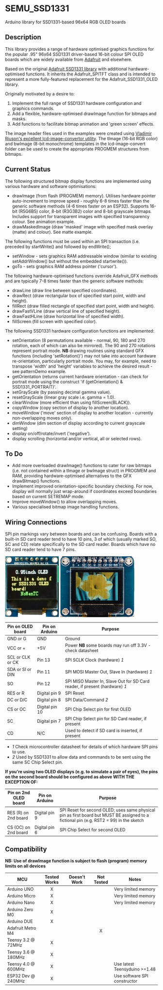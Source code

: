 # SEMU\_SSD1331

Arduino library for SSD1331-based 96x64 RGB OLED boards

## Description

This library provides a range of hardware optimised graphics functions for the popular .95" 96x64 SSD1331 driver-based 16-bit 
colour SPI OLED boards which are widely available from [Adafruit](https://www.adafruit.com/product/684) and elsewhere.  

Based on the original [Adafruit SSD1331 library](https://github.com/adafruit/Adafruit-SSD1331-OLED-Driver-Library-for-Arduino) with additional hardware-optimised functions. 
It inherits the Adafruit_SPITFT class and is intended to represent a more fully-featured replacement for the Adafruit_SSD1331_OLED library.

Originally motivated by a desire to: 
1. Implement the full range of SSD1331 hardware configuration and graphics commands.
2. Add a flexible, hardware-optimised drawImage function for bitmaps and masks.
3. Add functions to facilitate bitmap animation and 'green screen' effects.

The image header files used in the examples were created using [Vladimir Riuson's excellent lcd-image-convertor utility](https://github.com/riuson/lcd-image-converter). 
The tImage (16-bit RGB color) and bwImage (8-bit monochrome) templates in the lcd-image-convert folder can be used to create the appropriate PROGMEM structures from bitmaps.

## Current Status

The following structured bitmap display functions are implemented using various hardware and software optimisations:
* drawImage (from flash (PROGMEM) memory). Utilises hardware pointer auto-increment to improve speed - roughly 6-8 times faster than the generic software methods (4-6 times faster on an ESP32).
Supports 16-bit (R5G6B5) color, 8-bit (R3G3B2) color and 8-bit grayscale bitmaps. Includes support for transparent images with specified transparency colour.  See animation example.
* drawMaskedImage (draw 'masked' image with specified mask overlay (matte) and colour). See matte example.

The following functions must be used within an SPI transaction (i.e. preceded by startWrite() and followed by endWrite();
* setWindow - sets graphics RAM addressable window (similar to existing setAddrWindow() but without the embedded startwrite()).
* goTo - sets graphics RAM address pointer ('cursor').

The following hardware-optimised functions override Adafruit_GFX methods and are typically 7-8 times faster than the generic software methods:
* drawLine (draw line between specified coordinates).
* drawRect (draw rectangular box of specified start point, width and height).
* fillRect (draw filled rectangle of specified start point, width and height).
* drawFastVLine (draw vertical line of specified height).
* drawFastHLine (draw horizontal line of specified width).
* fillScreen (fill screen with specified color).

The following SSD1331 hardware configuration functions are implemented:
* setOrientation (8 permutations available - normal, 90, 180 and 270 rotation, each of which can also be mirrored). The 90 and 270 rotations represent portrait mode.
**NB** drawing routines using standard GFX functions (including 'setRotation()') may not take into account hardware re-orientation, particularly portrait mode. 
You may, for example, need to transpose 'width' and 'height' variables to achieve the desired result - see patternDemo example.
* getOrientation (returns current hardware orientation - can check for portrait mode using the construct 'if (getOrientation() & SSD1331_PORTRAIT)'.
* setGrayScale (by passing decimal gamma value).
* resetGrayScale (linear gray scale i.e. gamma = 1.0).
* clearWindow (more efficient than using fillScreen(BLACK)).
* copyWindow (copy section of display to another location).
* moveWindow ('move' section of display to another location - currently non-overlapping moves only).
* dimWindow (dim section of display according to current grayscale setting)
* display on/off/rotate/invert ('negative').
* display scrolling (horizontal and/or vertical, all or selected rows).

## To Do

* Add more overloaded drawImage() functions to cater for raw bitmaps (i.e. not contained within a tImage or bwImage struct) in PROGMEM and RAM, providing hardware-optimised alternatives to the GFX drawBitmap() functions.
* Implement improved orientation-specific boundary checking. For now, display will normally just wrap-around if coordinates exceed boundaries based on current SETREMAP mode.
* Improve moveWindow() to allow overlapping moves.
* Various specialised bitmap image handling functions.

## Wiring Connections

<!-- START WIRING TABLE -->

SPI pin markings vary between boards and can be confusing. Boards with a built-in SD card reader tend to have 10 pins, 3 of which (usually marked SO, 
SC and CD) relate specifically to the SD card reader. Boards which have no SD card reader tend to have 7 pins.

![oled_noSDreader](/OLED_type1.jpg) ![oled_withSDreader](/OLED_type2.jpg)

Pin on OLED board       | Pin on Arduino | Purpose
----------------------- | -------------- | ------------------------------------------------------ 
GND or G                | GND            | Ground
VCC or \+               | +5V            | Power **NB** some boards may run off 3.3V - check datasheet
SCL or CLK or CK        | Pin 13         | SPI SCLK Clock (hardware) *1*
SDA or SI or DIN        | Pin 11         | SPI MOSI Master Out, Slave In (hardware) *1*
SO                      | Pin 12         | SPI MISO Master In, Slave Out for SD Card reader, if present (hardware) *1*
RES or R                | Digital pin 9  | SPI Reset 
DC or D/C               | Digital pin 8  | SPI Data/Command *2*
CS or OC                | Digital pin 10 | SPI Chip Select pin for first OLED
SC                      | Digital pin 7  | SPI Chip Select pin for SD Card reader, if present
CD                      | N/C            | Used to detect if SD card is inserted, if present
 
* *1* Check microcontroller datasheet for details of which hardware SPI pins to use.
* *2* Used by SSD1331 to allow data and commands to be sent using the same SC Chip Select pin.

**If you're using two OLED displays (e.g. to simulate a pair of eyes), the pins on the second board should be configured as above WITH THE EXCEPTION OF:**

Pin on 2nd OLED board   | Pin on Arduino | Purpose
----------------------- | -------------- | ------------------------------------------------------ 
RES (R) on 2nd board    | Digital pin 9  | SPI Reset for second OLED; uses same physical pin as first board but MUST BE assigned to a fictional pin (e.g. RST2 = 99) in the sketch
CS (OC) on 2nd board    | Digital pin 6  | SPI Chip Select for second OLED

<!-- END WIRING TABLE -->

<!-- START COMPATIBILITY TABLE -->

## Compatibility

**NB: Use of drawImage function is subject to flash (program) memory limits on all devices**

MCU                 | Tested Works | Doesn't Work | Not Tested  | Notes
------------------- | :----------: | :----------: | :---------: | --------------------
Arduino UNO         |      X       |              |             | Very limited memory
Arduino Micro       |      X       |              |             | Very limited memory
Arduino Nano        |      X       |              |             | Very limited memory
Arduino Zero M0     |      X       |              |             | 
Arduino DUE         |      X       |              |             | 
Adafruit Metro M4   |              |       	      |     X       |
Teensy 3.2 @ 72MHz  |      X       |              |             | 
Teensy 3.6 @ 180MHz |      X       |              |             |
Teensy 4.0 @ 600MHz |      X       |              |             | Use latest Teensyduino >=1.48
ESP32 Dev @ 240MHz  |      X       |              |             | Use software SPI constructor

<!-- END COMPATIBILITY TABLE -->
